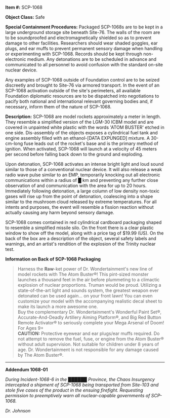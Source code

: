 **Item #:** SCP-1068

**Object Class:** Safe

**Special Containment Procedures:** Packaged SCP-1068s are to be kept in a large underground storage site beneath Site-76. The walls of the room are to be soundproofed and electromagnetically shielded so as to prevent damage to other facilities. Researchers should wear shaded goggles, ear plugs, and ear muffs to prevent permanent sensory damage when handling or experimenting with SCP-1068. Records should be kept through non-electronic medium. Any detonations are to be scheduled in advance and communicated to all personnel to avoid confusion with the standard on-site nuclear device.

Any examples of SCP-1068 outside of Foundation control are to be seized discreetly and brought to Site-76 via armored transport. In the event of an SCP-1068 activation outside of the site's perimeters, all available Foundation diplomatic resources are to be dispatched into negotiations to pacify both national and international relevant governing bodies and, if necessary, inform them of the nature of SCP-1068.

**Description:** SCP-1068 are model rockets approximately a meter in length. They resemble a simplified version of the LGM-30 ICBM model and are covered in unpainted white plastic with the words 'ATOM BUSTER' etched in one side. Dis-assembly of the objects exposes a cylindrical fuel tank and engine assembly filled with an ethanol-\[DATA EXPUNGED\] mixture. A 30-cm-long fuse leads out of the rocket's base and is the primary method of ignition. When activated, SCP-1068 will launch at a velocity of 45 meters per second before falling back down to the ground and exploding.

Upon detonation, SCP-1068 activates an intense bright light and loud sound similar to those of a conventional nuclear device. It will also release a weak radio wave pulse similar to an EMP, temporarily knocking out all electronic communications within a radius of █ km and preventing any further close observation of and communication with the area for up to 20 hours. Immediately following detonation, a large column of low density non-toxic gases will rise up from the point of detonation, coalescing into a shape similar to the mushroom cloud released by extreme temperatures. For all intents and purposes, the event will resemble a fission reaction without actually causing any harm beyond sensory damage.

SCP-1068 comes contained in red cylindrical cardboard packaging shaped to resemble a simplified missile silo. On the front there is a clear plastic window to show off the model, along with a price tag of $19.99 (US). On the back of the box are a description of the object, several safety labels and warnings, and an artist's rendition of the explosion of the Trinity nuclear test.

**Information on Back of SCP-1068 Packaging**

> Harness the **Raw**\-ket power of Dr. Wondertainment's new line of model rockets with The Atom Buster®! This pint-sized monster launches a thousand feet in the air before plummeting to a climactic explosion of nuclear proportions. Truman would be proud. Utilizing a state-of-the-art light and sounds system, the greatest weapon ever detonated can be used again… on your front lawn! You can even customize your model with the accompanying realistic decal sheet to make its launch a more awesome one.  
> Buy the complementary Dr. Wondertainment's Wonderful Paint Set®, Accurate-And-Deadly Artillery Aiming Platform®, and Big Red Button Remote Activator® to seriously complete your Mega Arsenal of Doom!  
> For Ages 9+  
> **CAUTION:** Protective eyewear and ear plugs/ear muffs required. Do not attempt to remove the fuel, fuse, or engine from the Atom Buster® without adult supervision. Not suitable for children under 8 years of age. Dr. Wondertainment is not responsible for any damage caused by The Atom Buster®.

* * *

**Addendum 1068-01**

_During Incident-1068-6 in the ██████ Province, the Chaos Insurgency intercepted a shipment of SCP-1068 being transported from Site-103 and stole five cases of the product in the ensuing firefight. Requesting permission to preemptively warn all nuclear-capable governments of SCP-1068._

_Dr. Johnson_